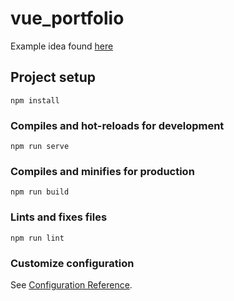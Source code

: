 # vue_portfolio
Example idea found [here](https://vuejsexamples.com/kuon-portfolio-using-vue3-tailwindcss-threejs-and-animejs/)

## Project setup
```
npm install
```

### Compiles and hot-reloads for development
```
npm run serve
```

### Compiles and minifies for production
```
npm run build
```

### Lints and fixes files
```
npm run lint
```

### Customize configuration
See [Configuration Reference](https://cli.vuejs.org/config/).
